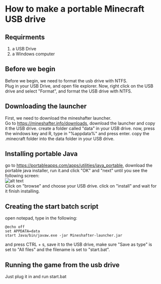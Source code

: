 # How to make a portable Minecraft USB drive
## Requirments
1. a USB Drive
2. a Windows computer

## Before we begin
Before we begin, we need to format the usb drive with
NTFS. <br />
Plug in your USB Drive, and open file explorer. Now, right click on the USB drive and select "Format", and format the USB drive with NTFS.
## Downloading the launcher
First, we need to download the mineshafter launcher.
<br />
Go to https://mineshafter.info/downloads, download the launcher and copy it the USB drive.
create a folder called "data" in your USB drive.
now, press the windows key and R, type in "%appdata%" and press enter. copy the .minecraft folder into the data folder in your USB drive.
## Installing portable Java
go to https://portableapps.com/apps/utilities/java_portable, download the portable java installer, run it.and click "OK" and "next" until you see the following screen: <br />![alt text](https://i.imgur.com/gKjnjvz.png) <br />
Click on "browse" and choose your USB drive.
click on "install" and wait for it finish installing.
## Creating the start batch script
open notepad, type in the following:
```
@echo off
set APPDATA=data
start Java/bin/javaw.exe -jar Mineshafter-launcher.jar
```
and press CTRL + s, save it to the USB drive, make sure "Save as type" is set to "All files" and the filename is set to "start.bat".
## Running the game from the usb drive
Just plug it in and run start.bat

